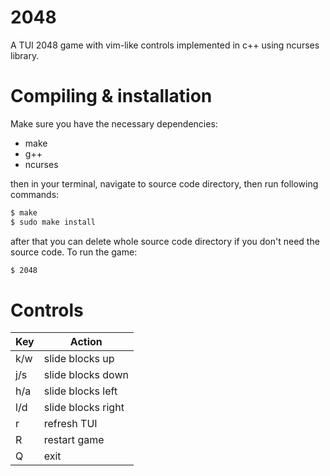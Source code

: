 # 2048 
A TUI 2048 game with vim-like controls implemented in c++ using ncurses library.

# Compiling & installation
Make sure you have the necessary dependencies:
- make
- g++
- ncurses

then in your terminal, navigate to source code directory, then run following commands:
```bash
$ make
$ sudo make install
```
after that you can delete whole source code directory if you don't need the source code.
To run the game:
```bash
$ 2048
```

# Controls
| Key | Action |
|-----|--------|
| k/w | slide blocks up |
| j/s | slide blocks down |
| h/a | slide blocks left |
| l/d | slide blocks right |
| r | refresh TUI |
| R | restart game |
| Q | exit |
